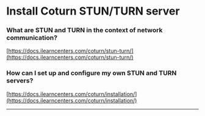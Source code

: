 # Install Coturn STUN/TURN server

### What are STUN and TURN in the context of network communication?

[https://docs.ilearncenters.com/coturn/stun-turn/](https://docs.ilearncenters.com/coturn/stun-turn/)

### How can I set up and configure my own STUN and TURN servers?

[https://docs.ilearncenters.com/coturn/installation/](https://docs.ilearncenters.com/coturn/installation/)

---
